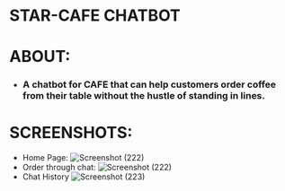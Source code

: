 # STAR-CAFE CHATBOT

# ABOUT:
- ### A chatbot for CAFE that can help customers order coffee from their table without the hustle of standing in lines.

# SCREENSHOTS:
* Home Page:
![Screenshot (222)](https://github.com/Jainil5/coffee-shop-chatbot/assets/96060948/5e5e4af7-43d4-4047-a712-7e4b98770eef)
* Order through chat:
![Screenshot (222)](https://github.com/Jainil5/coffee-shop-chatbot/assets/96060948/fc3015dd-8e58-4fda-8524-a2a74432b9b6)
* Chat History
![Screenshot (223)](https://github.com/Jainil5/coffee-shop-chatbot/assets/96060948/acb5afd7-8ec2-42f6-b29c-8e861e2d142c)
